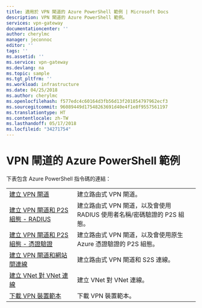```yaml
---
title: 適用於 VPN 閘道的 Azure PowerShell 範例 | Microsoft Docs
description: VPN 閘道的 Azure PowerShell 範例。
services: vpn-gateway
documentationcenter: ''
author: cherylmc
manager: jeconnoc
editor: ''
tags: ''
ms.assetid: ''
ms.service: vpn-gateway
ms.devlang: na
ms.topic: sample
ms.tgt_pltfrm: ''
ms.workload: infrastructure
ms.date: 04/25/2018
ms.author: cherylmc
ms.openlocfilehash: f577edc4c60164d3fb56d13f201854797962ecf3
ms.sourcegitcommit: 96089449d17548263691d40e4f1e8f9557561197
ms.translationtype: HT
ms.contentlocale: zh-TW
ms.lasthandoff: 05/17/2018
ms.locfileid: "34271754"
---
```

# <a name="azure-powershell-samples-for-vpn-gateway"></a>VPN 閘道的 Azure PowerShell 範例

下表包含 Azure PowerShell 指令碼的連結：

| | |
|----|----|
| [建立 VPN 閘道](./scripts/vpn-gateway-sample-create-vpn-gateway-powershell.md) | 建立路由式 VPN 閘道。 |
| [建立 VPN 閘道和 P2S 組態 - RADIUS](./scripts/vpn-gateway-sample-point-to-site-radius-authentication-powershell.md) | 建立路由式 VPN 閘道，以及會使用 RADIUS 使用者名稱/密碼驗證的 P2S 組態。 |
| [建立 VPN 閘道和 P2S 組態 - 憑證驗證](./scripts/vpn-gateway-sample-point-to-site-certificate-authentication-powershell.md) | 建立路由式 VPN 閘道，以及會使用原生 Azure 憑證驗證的 P2S 組態。 |
| [建立 VPN 閘道和網站間連線](./scripts/vpn-gateway-sample-site-to-site-powershell.md) | 建立路由式 VPN 閘道和 S2S 連線。 |
| [建立 VNet 對 VNet 連線](./scripts/vpn-gateway-sample-vnet-vnet-powershell.md) | 建立 VNet 對 VNet 連線。 |
| [下載 VPN 裝置範本](./scripts/vpn-gateway-sample-site-to-site-download-devicescript-powershell.md) | 下載 VPN 裝置範本。 |
